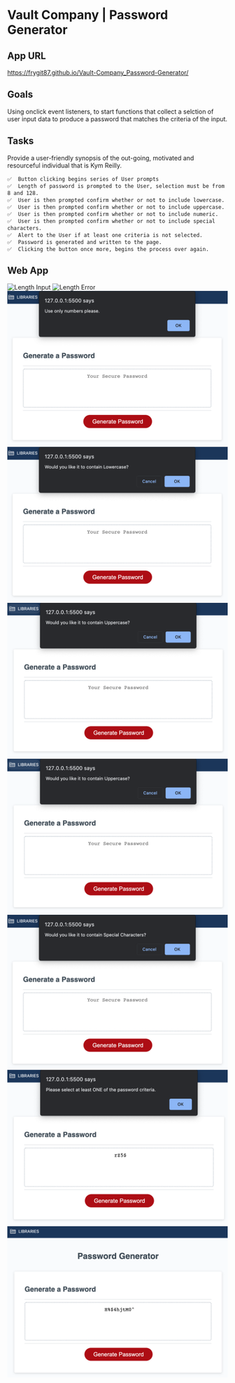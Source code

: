 #

# **Vault Company | Password Generator**

## **App URL**

https://frygit87.github.io/Vault-Company_Password-Generator/

## **Goals**

Using onclick event listeners, to start functions that collect a selction of user input data to produce a password that matches the criteria of the input.

## **Tasks**

Provide a user-friendly synopsis of the out-going, motivated and resourceful individual that is Kym Reilly.

    ✅  Button clicking begins series of User prompts
    ✅  Length of password is prompted to the User, selection must be from 8 and 128.
    ✅  User is then prompted confirm whether or not to include lowercase.
    ✅  User is then prompted confirm whether or not to include uppercase.
    ✅  User is then prompted confirm whether or not to include numeric.
    ✅  User is then prompted confirm whether or not to include special characters.
    ✅  Alert to the User if at least one criteria is not selected.
    ✅  Password is generated and written to the page.
    ✅  Clicking the button once more, begins the process over again.

## **Web App**

![Length Input](./assets/images/length.png.png)
![Length Error](/assets/images/error1-lengthParameter.png.png)
![Not a number Error](/assets/images/error2-onlyNumbers.png)
![LowerCase Selector](./assets/images/lower.png)
![UpperCase Selector](/assets/images/upper.png)
![Number Selector](./assets/images/upper.png)
![Special Character Selector](./assets/images/special-char.png)
![No selector chosen error](/assets/images/error3-noCriteria.png)
![Generated Password](/assets/images/generatedPW.png)
